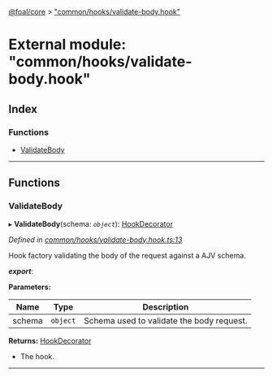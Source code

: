 [@foal/core](../README.md) > ["common/hooks/validate-body.hook"](../modules/_common_hooks_validate_body_hook_.md)

# External module: "common/hooks/validate-body.hook"

## Index

### Functions

* [ValidateBody](_common_hooks_validate_body_hook_.md#validatebody)

---

## Functions

<a id="validatebody"></a>

###  ValidateBody

▸ **ValidateBody**(schema: *`object`*): [HookDecorator](_core_hooks_.md#hookdecorator)

*Defined in [common/hooks/validate-body.hook.ts:13](https://github.com/FoalTS/foal/blob/7934e4d7/packages/core/src/common/hooks/validate-body.hook.ts#L13)*

Hook factory validating the body of the request against a AJV schema.

*__export__*: 

**Parameters:**

| Name | Type | Description |
| ------ | ------ | ------ |
| schema | `object` |  Schema used to validate the body request. |

**Returns:** [HookDecorator](_core_hooks_.md#hookdecorator)
- The hook.

___

